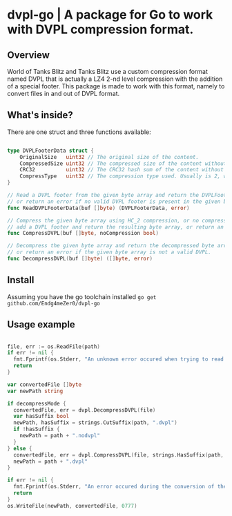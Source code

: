 # dvpl-go | A package for Go to work with DVPL compression format.

## Overview
World of Tanks Blitz and Tanks Blitz use a custom compression format named DVPL that is actually a LZ4 2-nd level compression with the addition of a special footer. This package is made to work with this format, namely to convert files in and out of DVPL format.

## What's inside?
There are one struct and three functions available:
```go

type DVPLFooterData struct {
	OriginalSize   uint32 // The original size of the content.
	CompressedSize uint32 // The compressed size of the content without footer.
	CRC32          uint32 // The CRC32 hash sum of the content without footer.
	CompressType   uint32 // The compression type used. Usually is 2, with the exception of 0 for .tex files.
}

// Read a DVPL footer from the given byte array and return the DVPLFooterData struct type,
// or return an error if no valid DVPL footer is present in the given byte array.
func ReadDVPLFooterData(buf []byte) (DVPLFooterData, error)

// Compress the given byte array using HC_2 compression, or no compression if noCompression is specified,
// add a DVPL footer and return the resulting byte array, or return an error if the compression algorithm fails.
func CompressDVPL(buf []byte, noCompression bool)

// Decompress the given byte array and return the decompressed byte array,
// or return an error if the given byte array is not a valid DVPL.
func DecompressDVPL(buf []byte) ([]byte, error)

```

## Install
Assuming you have the go toolchain installed
`go get github.com/Endg4meZer0/dvpl-go`

## Usage example
```go

file, err := os.ReadFile(path)
if err != nil {
  fmt.Fprintf(os.Stderr, "An unknown error occured when trying to read %s. An issue with permissions?", path)
  return
}

var convertedFile []byte
var newPath string

if decompressMode {
  convertedFile, err = dvpl.DecompressDVPL(file)
  var hasSuffix bool
  newPath, hasSuffix = strings.CutSuffix(path, ".dvpl")
  if !hasSuffix {
    newPath = path + ".nodvpl"
  }
} else {
  convertedFile, err = dvpl.CompressDVPL(file, strings.HasSuffix(path, ".tex"))
  newPath = path + ".dvpl"
}

if err != nil {
  fmt.Fprintf(os.Stderr, "An error occured during the conversion of the file %s:\n%s", path, err.Error())
  return
}
os.WriteFile(newPath, convertedFile, 0777)

```

